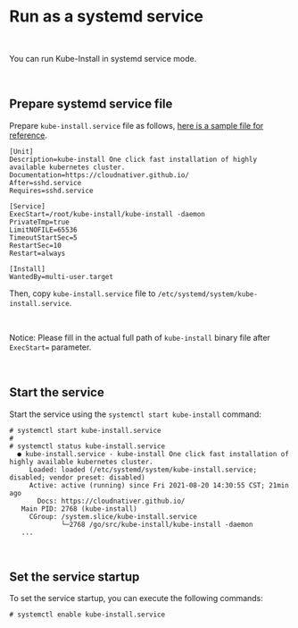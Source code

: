 
# Run as a systemd service

<br>

You can run Kube-Install in systemd service mode. 

<br>

## Prepare systemd service file

Prepare `kube-install.service` file as follows, <a href="../kube-install.service">here is a sample file for reference</a>.

```
[Unit]
Description=kube-install One click fast installation of highly available kubernetes cluster.
Documentation=https://cloudnativer.github.io/
After=sshd.service
Requires=sshd.service
  
[Service]
ExecStart=/root/kube-install/kube-install -daemon
PrivateTmp=true
LimitNOFILE=65536
TimeoutStartSec=5
RestartSec=10
Restart=always

[Install]
WantedBy=multi-user.target

```

Then, copy `kube-install.service` file to `/etc/systemd/system/kube-install.service`.

<br>

Notice: Please fill in the actual full path of `kube-install` binary file after `ExecStart=` parameter.

<br>

## Start the service

Start the service using the `systemctl start kube-install` command:

```
# systemctl start kube-install.service
#
# systemctl status kube-install.service
  ● kube-install.service - kube-install One click fast installation of highly available kubernetes cluster.
     Loaded: loaded (/etc/systemd/system/kube-install.service; disabled; vendor preset: disabled)
     Active: active (running) since Fri 2021-08-20 14:30:55 CST; 21min ago
       Docs: https://cloudnativer.github.io/
   Main PID: 2768 (kube-install)
     CGroup: /system.slice/kube-install.service
             └─2768 /go/src/kube-install/kube-install -daemon
   ...

```
<br>

## Set the service startup

To set the service startup, you can execute the following commands:

```
# systemctl enable kube-install.service
```

<br>
<br>
<br>
